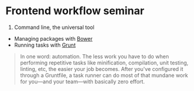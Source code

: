 Frontend workflow seminar
=========================

1. Command line, the universal tool
- Managing packages with [Bower](http://bower.io/)
- Running tasks with [Grunt](http://gruntjs.com/)
> In one word: automation. The less work you have to do when performing repetitive tasks like minification, compilation, unit testing, linting, etc, the easier your job becomes. After you've configured it through a Gruntfile, a task runner can do most of that mundane work for you—and your team—with basically zero effort.

